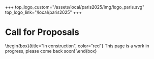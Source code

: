 +++
top_logo_custom="/assets/local/paris2025/img/logo_paris.svg"
top_logo_link="/local/paris2025"
+++

# Call for Proposals

\begin{box}{title="In construction", color="red"}
  This page is a work in progress, please come back soon!
\end{box}
